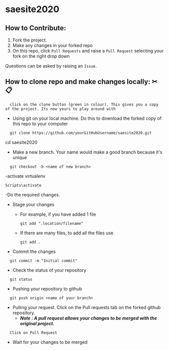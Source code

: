 # saesite2020
## How to Contribute: 

1. Fork the project.
2. Make any changes in your forked repo
3. On this repo, click `Pull Requests` and raise a `Pull Request` selecting your fork on the right drop down

Questions can be asked by raising an `Issue`.

## How to clone repo and make changes locally: ✂📋

```
  click on the clone button (green in colour). This gives you a copy of the project. Its now yours to play around with
```

- Using git on your local machine. Do this to download the forked copy of this repo to your computer

```
  git clone https://github.com/yourGitHubUsername/saesite2020.git
```
cd saesite2020

- Make a new branch. Your name would make a good branch because it's unique

```
  git checkout -b <name of new branch>
```

-activate virtualenv
  ```
  Scripts\activate
  ```
-Do the required changes.
- Stage your changes
  - For example, if you have added 1 file
    ``` 
    git add ".location/filename" 
    ```
  - If there are many files, to add all the files use 
    ``` 
    git add .
    ```

- Commit the changes

```
  git commit -m "Initial commit"
```

- Check the status of your repository

```
  git status
```

- Pushing your repository to github

```
  git push origin <name of your branch>
```

- Pulling your request. Click on the Pull requests tab on the forked github repository.
  - ***Note : A pull request allows your changes to be merged with the original project.***

```
  Click on Pull Request
```

- Wait for your changes to be merged

